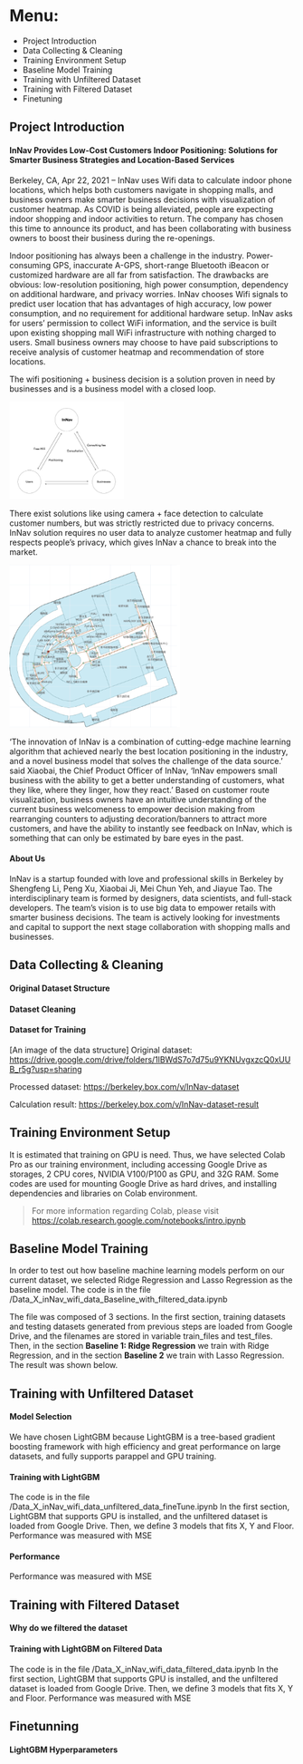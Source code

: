 # Menu:
- Project Introduction
- Data Collecting & Cleaning
- Training Environment Setup
- Baseline Model Training
- Training with Unfiltered Dataset
- Training with Filtered Dataset
- Finetuning

## Project Introduction
#### InNav Provides Low-Cost Customers Indoor Positioning: Solutions for Smarter Business Strategies and Location-Based Services

Berkeley, CA, Apr 22, 2021 – InNav uses Wifi data to calculate indoor phone locations, which helps both customers navigate in shopping malls, and business owners make smarter business decisions with visualization of customer heatmap. As COVID is being alleviated, people are expecting indoor shopping and indoor activities to return. The company has chosen this time to announce its product, and has been collaborating with business owners to boost their business during the re-openings.

Indoor positioning has always been a challenge in the industry. Power-consuming GPS, inaccurate A-GPS, short-range Bluetooth iBeacon or customized hardware are all far from satisfaction. The drawbacks are obvious:  low-resolution positioning, high power consumption, dependency on additional hardware, and privacy worries. InNav chooses Wifi signals to predict user location that has advantages of high accuracy, low power consumption, and no requirement for additional hardware setup. InNav asks for users’ permission to collect WiFi information, and the service is built upon existing shopping mall WiFi infrastructure with nothing charged to users. Small business owners may choose to have paid subscriptions to receive analysis of customer heatmap and recommendation of store locations.

The wifi positioning + business decision is a solution proven in need by businesses and is a business model with a closed loop. 

[<img src="images/image1.png" width="40%"/>](image1.png)

There exist solutions like using camera + face detection to calculate customer numbers, but was strictly restricted due to privacy concerns. InNav solution requires no user data to analyze customer heatmap and fully respects people’s privacy, which gives InNav a chance to break into the market.

[<img src="images/image2.png" width="60%"/>](image2.png)

‘The innovation of InNav is a combination of cutting-edge machine learning algorithm that achieved nearly the best location positioning in the industry, and a novel business model that solves the challenge of the data source.’ said Xiaobai, the Chief Product Officer of InNav, ‘InNav empowers small business with the ability to get a better understanding of customers, what they like, where they linger, how they react.’ Based on customer route visualization, business owners have an intuitive understanding of the current business welcomeness to empower decision making from rearranging counters to adjusting decoration/banners to attract more customers, and have the ability to instantly see feedback on InNav, which is something that can only be estimated by bare eyes in the past.

#### About Us
InNav is a startup founded with love and professional skills in Berkeley by Shengfeng Li, Peng Xu, Xiaobai Ji, Mei Chun Yeh, and Jiayue Tao. The interdisciplinary team is formed by designers, data scientists, and full-stack developers. The team’s vision is to use big data to empower retails with smarter business decisions. The team is actively looking for investments and capital to support the next stage collaboration with shopping malls and businesses.

## Data Collecting & Cleaning
#### Original Dataset Structure
#### Dataset Cleaning
#### Dataset for Training
[An image of the data structure]
Original dataset: https://drive.google.com/drive/folders/1lBWdS7o7d75u9YKNUvgxzcQ0xUUB_r5g?usp=sharing

Processed dataset: https://berkeley.box.com/v/InNav-dataset

Calculation result: https://berkeley.box.com/v/InNav-dataset-result

## Training Environment Setup
It is estimated that training on GPU is need. Thus, we have selected Colab Pro as our training environment, including accessing Google Drive as storages, 2 CPU cores,  NVIDIA V100/P100 as GPU, and 32G RAM. Some codes are used for mounting Google Drive as hard drives, and installing dependencies and libraries on Colab environment.
> For more information regarding Colab, please visit https://colab.research.google.com/notebooks/intro.ipynb

## Baseline Model Training
In order to test out how baseline machine learning models perform on our current dataset, we selected Ridge Regression and Lasso Regression as the baseline model.
The code is in the file /Data_X_inNav_wifi_data_Baseline_with_filtered_data.ipynb

The file was composed of 3 sections. In the first section, training datasets and testing datasets generated from previous steps are loaded from Google Drive, and the filenames are stored in variable train_files and test_files. Then, in the section **Baseline 1: Ridge Regression** we train with Ridge Regression, and in the section **Baseline 2** we train with Lasso Regression. The result was shown below.

## Training with Unfiltered Dataset
#### Model Selection
We have chosen LightGBM because LightGBM is a tree-based gradient boosting framework with high efficiency and great performance on large datasets, and fully supports parappel and GPU training.
#### Training with LightGBM
The code is in the file /Data_X_inNav_wifi_data_unfiltered_data_fineTune.ipynb
In the first section, LightGBM that supports GPU is installed, and the unfiltered dataset is loaded from Google Drive. Then, we define 3 models that fits X, Y and Floor. Performance was measured with MSE
#### Performance
Performance was measured with MSE
## Training with Filtered Dataset
#### Why do we filtered the dataset
#### Training with LightGBM on Filtered Data
The code is in the file /Data_X_inNav_wifi_data_filtered_data.ipynb
In the first section, LightGBM that supports GPU is installed, and the unfiltered dataset is loaded from Google Drive. Then, we define 3 models that fits X, Y and Floor. Performance was measured with MSE
## Finetunning
#### LightGBM Hyperparameters
